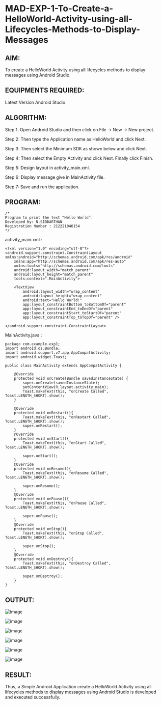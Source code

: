 # MAD-EXP-1-To-Create-a-HelloWorld-Activity-using-all-Lifecycles-Methods-to-Display-Messages

## AIM:

To create a HelloWorld Activity using all lifecycles methods to display messages using Android Studio.

## EQUIPMENTS REQUIRED:

Latest Version Android Studio

## ALGORITHM:

Step 1: Open Android Studio and then click on File -> New -> New project.

Step 2: Then type the Application name as HelloWorld and click Next. 

Step 3: Then select the Minimum SDK as shown below and click Next.

Step 4: Then select the Empty Activity and click Next. Finally click Finish.

Step 5: Design layout in activity_main.xml.

Step 6: Display message give in MainActivity file.

Step 7: Save and run the application.

## PROGRAM:
```
/*
Program to print the text “Hello World”.
Developed by: N.SIDDARTHAN
Registration Number : 212221040154
*/
```
activity_main.xml :
```
<?xml version="1.0" encoding="utf-8"?>
<android.support.constraint.ConstraintLayout xmlns:android="http://schemas.android.com/apk/res/android"
    xmlns:app="http://schemas.android.com/apk/res-auto"
    xmlns:tools="http://schemas.android.com/tools"
    android:layout_width="match_parent"
    android:layout_height="match_parent"
    tools:context=".MainActivity">

    <TextView
        android:layout_width="wrap_content"
        android:layout_height="wrap_content"
        android:text="Hello World!"
        app:layout_constraintBottom_toBottomOf="parent"
        app:layout_constraintEnd_toEndOf="parent"
        app:layout_constraintStart_toStartOf="parent"
        app:layout_constraintTop_toTopOf="parent" />

</android.support.constraint.ConstraintLayout>
```
MainActivity.java :
```
package com.example.exp1;
import android.os.Bundle;
import android.support.v7.app.AppCompatActivity;
import android.widget.Toast;

public class MainActivity extends AppCompatActivity {

    @Override
    protected void onCreate(Bundle savedInstanceState) {
        super.onCreate(savedInstanceState);
        setContentView(R.layout.activity_main);
        Toast.makeText(this, "onCreate Called", Toast.LENGTH_SHORT).show();
    }

    @Override
    protected void onRestart(){
        Toast.makeText(this, "onRestart Called", Toast.LENGTH_SHORT).show();
        super.onRestart();
    }
    @Override
    protected void onStart(){
        Toast.makeText(this, "onStart Called", Toast.LENGTH_SHORT).show();

        super.onStart();
    }
    @Override
    protected void onResume(){
        Toast.makeText(this, "onResume Called", Toast.LENGTH_SHORT).show();

        super.onResume();
    }
    @Override
    protected void onPause(){
        Toast.makeText(this, "onPause Called", Toast.LENGTH_SHORT).show();

        super.onPause();
    }
    @Override
    protected void onStop(){
        Toast.makeText(this, "onStop Called", Toast.LENGTH_SHORT).show();

        super.onStop();
    }
    @Override
    protected void onDestroy(){
        Toast.makeText(this, "onDestroy Called", Toast.LENGTH_SHORT).show();

        super.onDestroy();
    }
}
```
## OUTPUT:

![image](https://github.com/Siddarthan999/MAD-EXP-1-To-Create-a-HelloWorld-Activity-using-all-Lifecycles-Methods-to-Display-Messages/assets/91734840/9a1f954e-a9c8-4cbf-bf73-6edbb97df378)

![image](https://github.com/Siddarthan999/MAD-EXP-1-To-Create-a-HelloWorld-Activity-using-all-Lifecycles-Methods-to-Display-Messages/assets/91734840/a2ef3eb2-8b95-4377-be72-e80599e17685)

![image](https://github.com/Siddarthan999/MAD-EXP-1-To-Create-a-HelloWorld-Activity-using-all-Lifecycles-Methods-to-Display-Messages/assets/91734840/abe0f11a-98de-4e73-8fa9-67074ed1aa8e)

![image](https://github.com/Siddarthan999/MAD-EXP-1-To-Create-a-HelloWorld-Activity-using-all-Lifecycles-Methods-to-Display-Messages/assets/91734840/dabf2256-c354-4173-839e-25a6f448f5b2)

![image](https://github.com/Siddarthan999/MAD-EXP-1-To-Create-a-HelloWorld-Activity-using-all-Lifecycles-Methods-to-Display-Messages/assets/91734840/9d96a188-d996-40e2-b21d-7dfd5ffc26cd)

![image](https://github.com/Siddarthan999/MAD-EXP-1-To-Create-a-HelloWorld-Activity-using-all-Lifecycles-Methods-to-Display-Messages/assets/91734840/6f3771ca-4c08-485a-973c-bd0cc782ad32)

## RESULT:
Thus, a Simple Android Application create a HelloWorld Activity using all lifecycles methods to display messages using Android Studio is developed and executed successfully.
